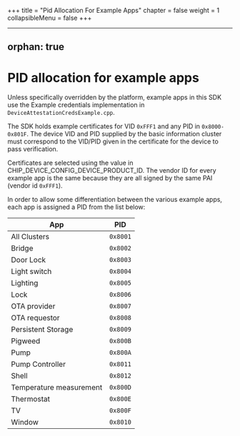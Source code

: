 +++
title = "Pid Allocation For Example Apps"
chapter = false
weight = 1
collapsibleMenu = false
+++

---
orphan: true
---

# PID allocation for example apps

Unless specifically overridden by the platform, example apps in this SDK use the
Example credentials implementation in `DeviceAttestationCredsExample.cpp`.

The SDK holds example certificates for VID `0xFFF1` and any PID in
`0x8000-0x801F`. The device VID and PID supplied by the basic information
cluster must correspond to the VID/PID given in the certificate for the device
to pass verification.

Certificates are selected using the value in
CHIP_DEVICE_CONFIG_DEVICE_PRODUCT_ID. The vendor ID for every example app is the
same because they are all signed by the same PAI (vendor id `0xFFF1`).

In order to allow some differentiation between the various example apps, each
app is assigned a PID from the list below:

| App                     | PID      |
| ----------------------- | -------- |
| All Clusters            | `0x8001` |
| Bridge                  | `0x8002` |
| Door Lock               | `0x8003` |
| Light switch            | `0x8004` |
| Lighting                | `0x8005` |
| Lock                    | `0x8006` |
| OTA provider            | `0x8007` |
| OTA requestor           | `0x8008` |
| Persistent Storage      | `0x8009` |
| Pigweed                 | `0x800B` |
| Pump                    | `0x800A` |
| Pump Controller         | `0x8011` |
| Shell                   | `0x8012` |
| Temperature measurement | `0x800D` |
| Thermostat              | `0x800E` |
| TV                      | `0x800F` |
| Window                  | `0x8010` |
